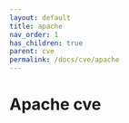 ```yaml
---
layout: default
title: apache
nav_order: 1
has_children: true
parent: cve
permalink: /docs/cve/apache
---
```


# Apache cve